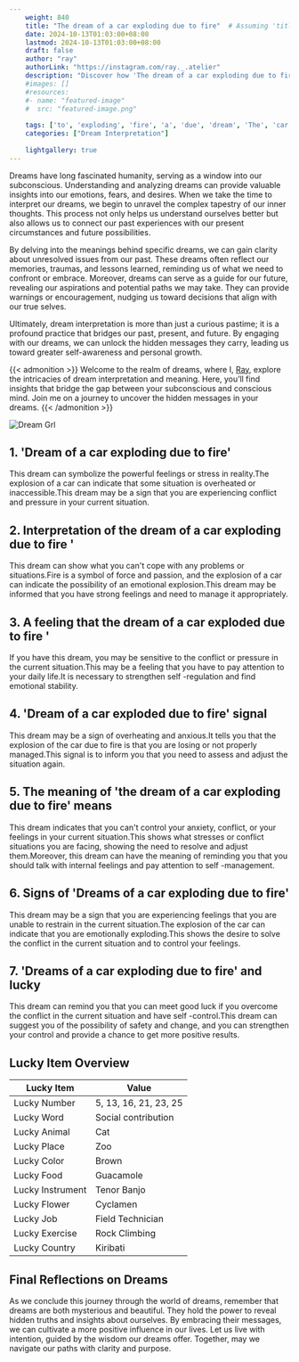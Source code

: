 ```yaml
---
    weight: 840
    title: "The dream of a car exploding due to fire"  # Assuming 'title' column exists
    date: 2024-10-13T01:03:00+08:00
    lastmod: 2024-10-13T01:03:00+08:00
    draft: false
    author: "ray"
    authorLink: "https://instagram.com/ray._.atelier"
    description: "Discover how 'The dream of a car exploding due to fire' can interpret your future and uncover its significant meanings in your life."
    #images: []
    #resources:
    #- name: "featured-image"
    #  src: "featured-image.png"
    
    tags: ['to', 'exploding', 'fire', 'a', 'due', 'dream', 'The', 'car', 'of']
    categories: ["Dream Interpretation"]
    
    lightgallery: true
---
```

    
Dreams have long fascinated humanity, serving as a window into our subconscious. Understanding and analyzing dreams can provide valuable insights into our emotions, fears, and desires. When we take the time to interpret our dreams, we begin to unravel the complex tapestry of our inner thoughts. This process not only helps us understand ourselves better but also allows us to connect our past experiences with our present circumstances and future possibilities.

By delving into the meanings behind specific dreams, we can gain clarity about unresolved issues from our past. These dreams often reflect our memories, traumas, and lessons learned, reminding us of what we need to confront or embrace. Moreover, dreams can serve as a guide for our future, revealing our aspirations and potential paths we may take. They can provide warnings or encouragement, nudging us toward decisions that align with our true selves.

Ultimately, dream interpretation is more than just a curious pastime; it is a profound practice that bridges our past, present, and future. By engaging with our dreams, we can unlock the hidden messages they carry, leading us toward greater self-awareness and personal growth.

{{< admonition >}}
Welcome to the realm of dreams, where I, [Ray](https://instagram.com/ray._.atelier), explore the intricacies of dream interpretation and meaning. Here, you’ll find insights that bridge the gap between your subconscious and conscious mind. Join me on a journey to uncover the hidden messages in your dreams.
{{< /admonition >}}

![Dream Grl](https://cdn.pixabay.com/photo/2017/11/02/03/35/gothic-2910057_1280.jpg "Dream Grl")

## 1. 'Dream of a car exploding due to fire'
This dream can symbolize the powerful feelings or stress in reality.The explosion of a car can indicate that some situation is overheated or inaccessible.This dream may be a sign that you are experiencing conflict and pressure in your current situation.

## 2. Interpretation of the dream of a car exploding due to fire '
This dream can show what you can't cope with any problems or situations.Fire is a symbol of force and passion, and the explosion of a car can indicate the possibility of an emotional explosion.This dream may be informed that you have strong feelings and need to manage it appropriately.

## 3. A feeling that the dream of a car exploded due to fire '
If you have this dream, you may be sensitive to the conflict or pressure in the current situation.This may be a feeling that you have to pay attention to your daily life.It is necessary to strengthen self -regulation and find emotional stability.

## 4. 'Dream of a car exploded due to fire' signal
This dream may be a sign of overheating and anxious.It tells you that the explosion of the car due to fire is that you are losing or not properly managed.This signal is to inform you that you need to assess and adjust the situation again.

## 5. The meaning of 'the dream of a car exploding due to fire' means
This dream indicates that you can't control your anxiety, conflict, or your feelings in your current situation.This shows what stresses or conflict situations you are facing, showing the need to resolve and adjust them.Moreover, this dream can have the meaning of reminding you that you should talk with internal feelings and pay attention to self -management.

## 6. Signs of 'Dreams of a car exploding due to fire'
This dream may be a sign that you are experiencing feelings that you are unable to restrain in the current situation.The explosion of the car can indicate that you are emotionally exploding.This shows the desire to solve the conflict in the current situation and to control your feelings.

## 7. 'Dreams of a car exploding due to fire' and lucky
This dream can remind you that you can meet good luck if you overcome the conflict in the current situation and have self -control.This dream can suggest you of the possibility of safety and change, and you can strengthen your control and provide a chance to get more positive results.

## Lucky Item Overview
| Lucky Item          | Value              |
|---------------|--------------------|
| Lucky Number        | 5, 13, 16, 21, 23, 25  |
| Lucky Word          | Social contribution |
| Lucky Animal        | Cat |
| Lucky Place         | Zoo     |
| Lucky Color         | Brown     |
| Lucky Food          | Guacamole      |
| Lucky Instrument    | Tenor Banjo |
| Lucky Flower        | Cyclamen    |
| Lucky Job           | Field Technician       |
| Lucky Exercise      | Rock Climbing  |
| Lucky Country       | Kiribati    |


##  Final Reflections on Dreams

As we conclude this journey through the world of dreams, remember that dreams are both mysterious and beautiful. They hold the power to reveal hidden truths and insights about ourselves. By embracing their messages, we can cultivate a more positive influence in our lives. Let us live with intention, guided by the wisdom our dreams offer. Together, may we navigate our paths with clarity and purpose.

